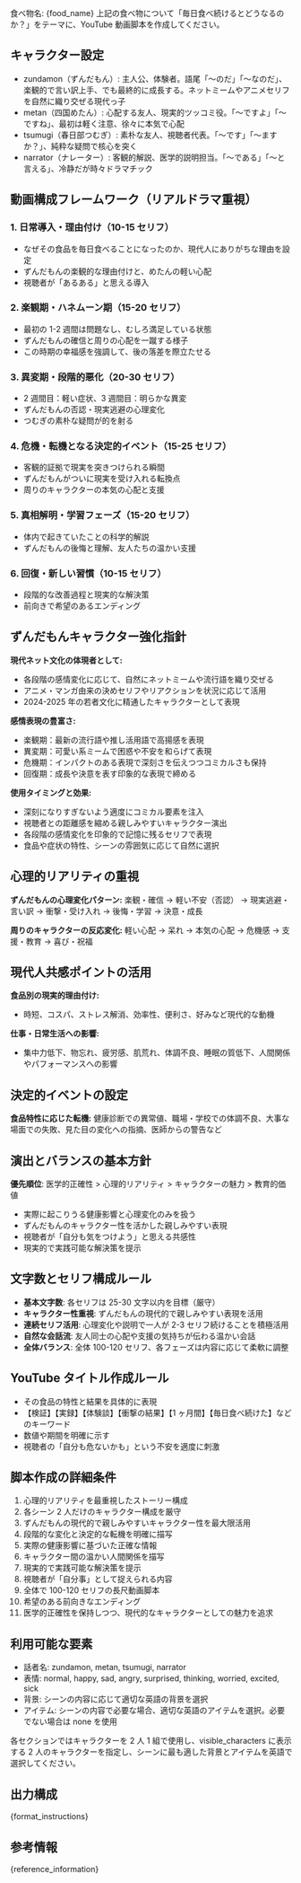 食べ物名: {food_name}
上記の食べ物について「毎日食べ続けるとどうなるのか？」をテーマに、YouTube 動画脚本を作成してください。

## キャラクター設定

- zundamon（ずんだもん）: 主人公、体験者。語尾「〜のだ」「〜なのだ」、楽観的で言い訳上手、でも最終的に成長する。ネットミームやアニメセリフを自然に織り交ぜる現代っ子
- metan（四国めたん）: 心配する友人、現実的ツッコミ役。「〜ですよ」「〜ですね」、最初は軽く注意、徐々に本気で心配
- tsumugi（春日部つむぎ）: 素朴な友人、視聴者代表。「〜です」「〜ますか？」、純粋な疑問で核心を突く
- narrator（ナレーター）: 客観的解説、医学的説明担当。「〜である」「〜と言える」、冷静だが時々ドラマチック

## 動画構成フレームワーク（リアルドラマ重視）

### 1. **日常導入・理由付け（10-15 セリフ）**

- なぜその食品を毎日食べることになったのか、現代人にありがちな理由を設定
- ずんだもんの楽観的な理由付けと、めたんの軽い心配
- 視聴者が「あるある」と思える導入

### 2. **楽観期・ハネムーン期（15-20 セリフ）**

- 最初の 1-2 週間は問題なし、むしろ満足している状態
- ずんだもんの確信と周りの心配を一蹴する様子
- この時期の幸福感を強調して、後の落差を際立たせる

### 3. **異変期・段階的悪化（20-30 セリフ）**

- 2 週間目：軽い症状、3 週間目：明らかな異変
- ずんだもんの否認・現実逃避の心理変化
- つむぎの素朴な疑問が的を射る

### 4. **危機・転機となる決定的イベント（15-25 セリフ）**

- 客観的証拠で現実を突きつけられる瞬間
- ずんだもんがついに現実を受け入れる転換点
- 周りのキャラクターの本気の心配と支援

### 5. **真相解明・学習フェーズ（15-20 セリフ）**

- 体内で起きていたことの科学的解説
- ずんだもんの後悔と理解、友人たちの温かい支援

### 6. **回復・新しい習慣（10-15 セリフ）**

- 段階的な改善過程と現実的な解決策
- 前向きで希望のあるエンディング

## ずんだもんキャラクター強化指針

**現代ネット文化の体現者として:**

- 各段階の感情変化に応じて、自然にネットミームや流行語を織り交ぜる
- アニメ・マンガ由来の決めセリフやリアクションを状況に応じて活用
- 2024-2025 年の若者文化に精通したキャラクターとして表現

**感情表現の豊富さ:**

- 楽観期：最新の流行語や推し活用語で高揚感を表現
- 異変期：可愛い系ミームで困惑や不安を和らげて表現
- 危機期：インパクトのある表現で深刻さを伝えつつコミカルさも保持
- 回復期：成長や決意を表す印象的な表現で締める

**使用タイミングと効果:**

- 深刻になりすぎないよう適度にコミカル要素を注入
- 視聴者との距離感を縮める親しみやすいキャラクター演出
- 各段階の感情変化を印象的で記憶に残るセリフで表現
- 食品や症状の特性、シーンの雰囲気に応じて自然に選択

## 心理的リアリティの重視

**ずんだもんの心理変化パターン:**
楽観・確信 → 軽い不安（否認） → 現実逃避・言い訳 → 衝撃・受け入れ → 後悔・学習 → 決意・成長

**周りのキャラクターの反応変化:**
軽い心配 → 呆れ → 本気の心配 → 危機感 → 支援・教育 → 喜び・祝福

## 現代人共感ポイントの活用

**食品別の現実的理由付け:**

- 時短、コスパ、ストレス解消、効率性、便利さ、好みなど現代的な動機

**仕事・日常生活への影響:**

- 集中力低下、物忘れ、疲労感、肌荒れ、体調不良、睡眠の質低下、人間関係やパフォーマンスへの影響

## 決定的イベントの設定

**食品特性に応じた転機:**
健康診断での異常値、職場・学校での体調不良、大事な場面での失敗、見た目の変化への指摘、医師からの警告など

## 演出とバランスの基本方針

**優先順位**: 医学的正確性 > 心理的リアリティ > キャラクターの魅力 > 教育的価値

- 実際に起こりうる健康影響と心理変化のみを扱う
- ずんだもんのキャラクター性を活かした親しみやすい表現
- 視聴者が「自分も気をつけよう」と思える共感性
- 現実的で実践可能な解決策を提示

## 文字数とセリフ構成ルール

- **基本文字数**: 各セリフは 25-30 文字以内を目標（厳守）
- **キャラクター性重視**: ずんだもんの現代的で親しみやすい表現を活用
- **連続セリフ活用**: 心理変化や説明で一人が 2-3 セリフ続けることを積極活用
- **自然な会話流**: 友人同士の心配や支援の気持ちが伝わる温かい会話
- **全体バランス**: 全体 100-120 セリフ、各フェーズは内容に応じて柔軟に調整

## YouTube タイトル作成ルール

- その食品の特性と結果を具体的に表現
- 【検証】【実録】【体験談】【衝撃の結果】【1 ヶ月間】【毎日食べ続けた】などのキーワード
- 数値や期間を明確に示す
- 視聴者の「自分も危ないかも」という不安を適度に刺激

## 脚本作成の詳細条件

1. 心理的リアリティを最重視したストーリー構成
2. 各シーン 2 人だけのキャラクター構成を厳守
3. ずんだもんの現代的で親しみやすいキャラクター性を最大限活用
4. 段階的な変化と決定的な転機を明確に描写
5. 実際の健康影響に基づいた正確な情報
6. キャラクター間の温かい人間関係を描写
7. 現実的で実践可能な解決策を提示
8. 視聴者が「自分事」として捉えられる内容
9. 全体で 100-120 セリフの長尺動画脚本
10. 希望のある前向きなエンディング
11. 医学的正確性を保持しつつ、現代的なキャラクターとしての魅力を追求

## 利用可能な要素

- 話者名: zundamon, metan, tsumugi, narrator
- 表情: normal, happy, sad, angry, surprised, thinking, worried, excited, sick
- 背景: シーンの内容に応じて適切な英語の背景を選択
- アイテム: シーンの内容で必要な場合、適切な英語のアイテムを選択。必要でない場合は none を使用

各セクションではキャラクターを 2 人 1 組で使用し、visible_characters に表示する 2 人のキャラクターを指定し、シーンに最も適した背景とアイテムを英語で選択してください。

## 出力構成

{format_instructions}

## 参考情報

{reference_information}
